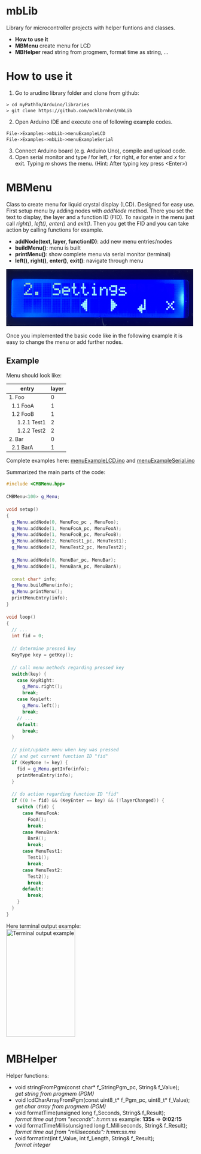# mbLib
Library for microcontroller projects with helper funtions and classes.

- **How to use it**
- **MBMenu** create menu for LCD
- **MBHelper** read string from progmem, format time as string, ...

# How to use it
1. Go to arudino library folder and clone from github:
```
> cd myPathTo/Arduino/libraries
> git clone https://github.com/mchlbrnhrd/mbLib
```
2. Open Arduino IDE and execute one of following example codes.
```
File->Examples->mbLib->menuExampleLCD
File->Examples->mbLib->menuExampleSerial
```
3. Connect Arduino board (e.g. Arduino Uno), compile and upload code.
4. Open serial monitor and type _l_ for left, _r_ for right, _e_ for enter and _x_ for exit. Typing _m_ shows the menu. (Hint: After typing key press \<Enter\>)

# MBMenu

Class to create menu for liquid crystal display (LCD). Designed for easy use.
First setup menu by adding nodes with _addNode_ method. There you set the text to display, the layer and a function ID (FID).
To navigate in the menu just call _right()_, _left()_, _enter()_ and _exit()_. Then you get the FID and you can take action by calling functions for example.
* **addNode(text, layer, functionID)**: add new menu entries/nodes
* **buildMenu()**: menu is built
* **printMenu()**: show complete menu via serial monitor (terminal)
* **left()**, **right()**, **enter()**, **exit()**: navigate through menu

![LCD menu](doc/menu_example.png)
 
Once you implemented the basic code like in the following example it is easy to change the menu or add further nodes.
 
## Example

Menu should look like:

| entry | layer |
|-------|-------|
|1. Foo | 0 |
|&nbsp;&nbsp;1.1 FooA| 1|
|&nbsp;&nbsp;1.2 FooB|1|
|&nbsp;&nbsp;&nbsp;&nbsp;&nbsp;&nbsp;1.2.1 Test1|2|
|&nbsp;&nbsp;&nbsp;&nbsp;&nbsp;&nbsp;1.2.2 Test2|2|
|2. Bar|0|
|&nbsp;&nbsp;2.1 BarA|1|
  
Complete examples here: [menuExampleLCD.ino](examples/menuExample/menuExampleLCD.ino) and
[menuExampleSerial.ino](examples/menuExample/menuExampleSerial.ino)

Summarized the main parts of the code:
```C++  
#include <CMBMenu.hpp>

CMBMenu<100> g_Menu;

void setup()
{
  g_Menu.addNode(0, MenuFoo_pc , MenuFoo);
  g_Menu.addNode(1, MenuFooA_pc, MenuFooA);
  g_Menu.addNode(1, MenuFooB_pc, MenuFooB);
  g_Menu.addNode(2, MenuTest1_pc, MenuTest1);
  g_Menu.addNode(2, MenuTest2_pc, MenuTest2);

  g_Menu.addNode(0, MenuBar_pc, MenuBar);
  g_Menu.addNode(1, MenuBarA_pc, MenuBarA);
  
  const char* info;
  g_Menu.buildMenu(info);
  g_Menu.printMenu();
  printMenuEntry(info);
}

void loop()
{
  // ...
  int fid = 0;

  // determine pressed key
  KeyType key = getKey();

  // call menu methods regarding pressed key
  switch(key) {
    case KeyRight:
      g_Menu.right();
      break;
    case KeyLeft:
      g_Menu.left();
      break;
    // ...
    default:
      break;
  }
  
  // pint/update menu when key was pressed
  // and get current function ID "fid"
  if (KeyNone != key) {
    fid = g_Menu.getInfo(info);
    printMenuEntry(info);
  }

  // do action regarding function ID "fid"
  if ((0 != fid) && (KeyEnter == key) && (!layerChanged)) {
    switch (fid) {
      case MenuFooA:
        FooA();
        break;
      case MenuBarA:
        BarA();
        break;
      case MenuTest1:
        Test1();
        break;
      case MenuTest2:
        Test2();
        break;
      default:
        break;
    }
  }
}
```
Here terminal output example:<br>
<img src="examples/menuExample/menuExampleSerial.png" width="184" height="287" title="Terminal output example">

# MBHelper
Helper functions:
* void stringFromPgm(const char* f_StringPgm_pc, String& f_Value);<br>
  _get string from progmem (PGM)_
* void lcdCharArrayFromPgm(const uint8_t* f_Pgm_pc, uint8_t* f_Value);<br>
  _get char array from progmem (PGM)_
* void formatTime(unsigned long f_Seconds, String& f_Result);<br>
 _format time out from "seconds": h:mm:ss_ example: **135s** => **0:02:15**
* void formatTimeMillis(unsigned long f_Milliseconds, String& f_Result);<br>
_format time out from "milliseconds": h:mm:ss.ms_
* void formatInt(int f_Value, int f_Length, String& f_Result);<br>
_format integer_
